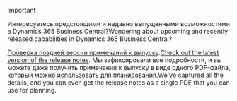 > [!IMPORTANT]
>
> <span data-ttu-id="aaec5-101">Интересуетесь предстоящими и недавно выпущенными возможностями в Dynamics 365 Business Central?</span><span class="sxs-lookup"><span data-stu-id="aaec5-101">Wondering about upcoming and recently released capabilities in Dynamics 365 Business Central?</span></span>
>
> <span data-ttu-id="aaec5-102">[Проверка поздней версии примечаний к выпуску](/business-applications-release-notes/April19/dynamics365-business-central/).</span><span class="sxs-lookup"><span data-stu-id="aaec5-102">[Check out the latest version of the release notes](/business-applications-release-notes/April19/dynamics365-business-central/).</span></span> <span data-ttu-id="aaec5-103">Мы зафиксировали все подробности, и вы можете даже получить примечания к выпуску в виде одного PDF-файла, который можно использовать для планирования.</span><span class="sxs-lookup"><span data-stu-id="aaec5-103">We've captured all the details, and you can even get the release notes as a single PDF that you can use for planning.</span></span>  
